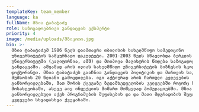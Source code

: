 ```yaml
---
templateKey: team_member
language: ka
fullName: მზია ტაბატაძე
role: საზოგადოებრივი ჯანდაცვის ექსპერტი
priority: 4
image: /media/uploads/მზიკოოო.jpg
bio: >-
  მზია ტაბატაძემ 1986 წელს დაამთავრა თბილისის სახელმწიფო სამედიცინო
  უნივერსიტეტის სამკურნალო ფაკულტეტი. 2001-2003 წელს სწავლობდა ბერკლის
  უნივერსიტეტში (კალიფორნია, აშშ) და მოიპოვა მაგისტრის წოდება საზოგადოებრივ
  ჯანდაცვაში. ამჟამად არის ილიას სახელმწიფო უნივერსიტეტის ბიზნესის სკოლის
  დოქტორანტი. მზია ტაბატაძეს გააჩნია ჯანდაცვის პოლიტიკის და მართვის საკითხებზე
  მუშაობის 20 წლიანი გამოცდილება. იგი აქტიურად არის ჩართული კვლევების
  განხორციელებაში, მათ შორის ქცევაზე ზედამხედველობის კვლევებში როგორც ზოგად
  მოსახლეობაში, ასევე აივ ინფექციის მიმართ მოწყვლად პოპულაციებში. მზია ტაბატაძეს
  განხორციელებული აქვს პროგრამების შეფასების და და მათი მდგრადობის შეფასების
  კვლევები სხვადასხვა ქვეყანაში.
---
```


